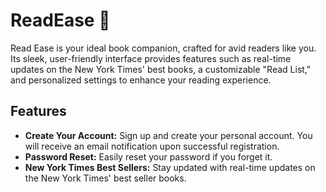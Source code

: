 # ReadEase 📕
Read Ease is your ideal book companion, crafted for avid readers like you. Its sleek, user-friendly interface provides features such as real-time updates on the New York Times' best books, a customizable "Read List," and personalized settings to enhance your reading experience.


## Features
- **Create Your Account:**  Sign up and create your personal account. You will receive an email notification upon successful registration.
- **Password Reset:**  Easily reset your password if you forget it.
- **New York Times Best Sellers:**  Stay updated with real-time updates on the New York Times' best seller books.
